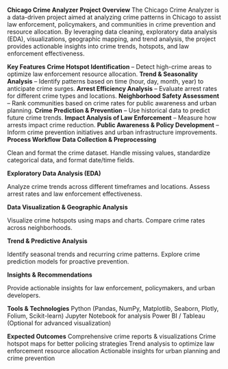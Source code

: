 **Chicago Crime Analyzer**
**Project Overview**
The Chicago Crime Analyzer is a data-driven project aimed at analyzing crime patterns in Chicago to assist law enforcement, policymakers, and communities in crime prevention and resource allocation. By leveraging data cleaning, exploratory data analysis (EDA), visualizations, geographic mapping, and trend analysis, the project provides actionable insights into crime trends, hotspots, and law enforcement effectiveness.

**Key Features**
**Crime Hotspot Identification** – Detect high-crime areas to optimize law enforcement resource allocation.
**Trend & Seasonality Analysis** – Identify patterns based on time (hour, day, month, year) to anticipate crime surges.
**Arrest Efficiency Analysis** – Evaluate arrest rates for different crime types and locations.
**Neighborhood Safety Assessment** – Rank communities based on crime rates for public awareness and urban planning.
**Crime Prediction & Prevention** – Use historical data to predict future crime trends.
**Impact Analysis of Law Enforcement** – Measure how arrests impact crime reduction.
**Public Awareness & Policy Development** – Inform crime prevention initiatives and urban infrastructure improvements.
**Process Workflow**
**Data Collection & Preprocessing**

Clean and format the crime dataset.
Handle missing values, standardize categorical data, and format date/time fields.

**Exploratory Data Analysis (EDA)**

Analyze crime trends across different timeframes and locations.
Assess arrest rates and law enforcement effectiveness.

**Data Visualization & Geographic Analysis**

Visualize crime hotspots using maps and charts.
Compare crime rates across neighborhoods.

**Trend & Predictive Analysis**

Identify seasonal trends and recurring crime patterns.
Explore crime prediction models for proactive prevention.

**Insights & Recommendations**

Provide actionable insights for law enforcement, policymakers, and urban developers.

**Tools & Technologies**
Python (Pandas, NumPy, Matplotlib, Seaborn, Plotly, Folium, Scikit-learn)
Jupyter Notebook for analysis
Power BI / Tableau (Optional for advanced visualization)

**Expected Outcomes**
Comprehensive crime reports & visualizations
Crime hotspot maps for better policing strategies
Trend analysis to optimize law enforcement resource allocation
Actionable insights for urban planning and crime prevention

